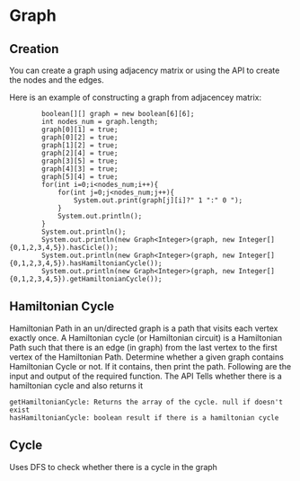# Graph

## Creation
You can create a graph using adjacency matrix or using the API to create the nodes and the edges.

Here is an example of constructing a graph from adjacencey matrix:

```
		boolean[][] graph = new boolean[6][6];
		int nodes_num = graph.length;
		graph[0][1] = true;
		graph[0][2] = true;
		graph[1][2] = true;
		graph[2][4] = true;
		graph[3][5] = true;
		graph[4][3] = true;
		graph[5][4] = true;
		for(int i=0;i<nodes_num;i++){
			for(int j=0;j<nodes_num;j++){
				System.out.print(graph[j][i]?" 1 ":" 0 ");
			}
			System.out.println();
		}
		System.out.println();
		System.out.println(new Graph<Integer>(graph, new Integer[]{0,1,2,3,4,5}).hasCicle());
		System.out.println(new Graph<Integer>(graph, new Integer[]{0,1,2,3,4,5}).hasHamiltonianCycle());
		System.out.println(new Graph<Integer>(graph, new Integer[]{0,1,2,3,4,5}).getHamiltonianCycle());
```

## Hamiltonian Cycle
Hamiltonian Path in an un/directed graph is a path that visits each vertex exactly once. A Hamiltonian cycle (or Hamiltonian circuit) is a Hamiltonian Path such that there is an edge (in graph) from the last vertex to the first vertex of the Hamiltonian Path. Determine whether a given graph contains Hamiltonian Cycle or not. If it contains, then print the path. Following are the input and output of the required function.
The API Tells whether there is a hamiltonian cycle and also returns it

```
getHamiltonianCycle: Returns the array of the cycle. null if doesn't exist
hasHamiltonianCycle: boolean result if there is a hamiltonian cycle
```

## Cycle
Uses DFS to check whether there is a cycle in the graph


